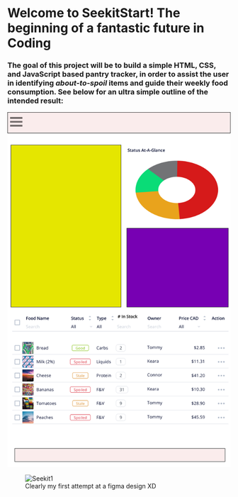 # **Welcome to SeekitStart! The beginning of a fantastic future in Coding**

### The goal of this project will be to build a simple HTML, CSS, and JavaScript based pantry tracker, in order to assist the user in identifying *about-to-spoil* items and guide their weekly food consumption. See below for an ultra simple outline of the intended result:

![my first shitty attempt at a figma design!](/Assets/images/seekit1.png)
<figure>
    <img spc="/Assets/images/seekit1.png"
        alt="Seekit1">
    <figcaption>Clearly my first attempt at a figma design XD<figcaption>
<figure>